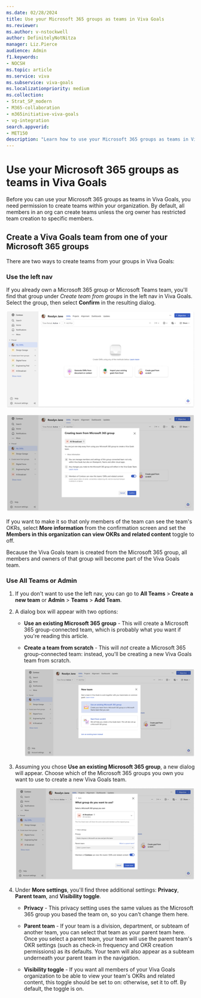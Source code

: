 ```yaml
---
ms.date: 02/28/2024
title: Use your Microsoft 365 groups as teams in Viva Goals
ms.reviewer: 
ms.author: v-nstockwell
author: DefinitelyNotNitza
manager: Liz.Pierce
audience: Admin
f1.keywords:
- NOCSH
ms.topic: article
ms.service: viva
ms.subservice: viva-goals
ms.localizationpriority: medium
ms.collection:  
- Strat_SP_modern
- M365-collaboration
- m365initiative-viva-goals
- vg-integration  
search.appverid:
- MET150
description: "Learn how to use your Microsoft 365 groups as teams in Viva Goals."
---
```


# Use your Microsoft 365 groups as teams in Viva Goals

Before you can use your Microsoft 365 groups as teams in Viva Goals, you need permission to create teams within your organization. By default, all members in an org can create teams unless the org owner has restricted team creation to specific members.

## Create a Viva Goals team from one of your Microsoft 365 groups

There are two ways to create teams from your groups in Viva Goals:

### Use the left nav

If you already own a Microsoft 365 group or Microsoft Teams team, you'll find that group under *Create team from groups* in the left nav in Viva Goals. Select the group, then select **Confirm** in the resulting dialog.

![Screenshot that shows a view of a Viva Goals user's OKRs tab, including the Create team from groups section in the left nav.](..\media\goals\viva-goals-teams\m365-team-creation.png)

![Screenshot that shows the Creating team from Microsoft 365 group dialog, with the More information dropdown opened.](..\media\goals\viva-goals-teams\more-information.png)

If you want to make it so that only members of the team can see the team's OKRs, select **More information** from the confirmation screen and set the **Members in this organization can view OKRs and related content** toggle to off.

Because the Viva Goals team is created from the Microsoft 365 group, all members and owners of that group will become part of the Viva Goals team.

### Use All Teams or Admin

1. If you don't want to use the left nav, you can go to **All Teams** > **Create a new team** or **Admin** > **Teams** > **Add Team**.

1. A dialog box will appear with two options:

    - **Use an existing Microsoft 365 group** - This will create a Microsoft 365 group-connected team, which is probably what you want if you're reading this article.

    - **Create a team from scratch** - This will *not* create a Microsoft 365 group-connected team: instead, you'll be creating a new Viva Goals team from scratch.

        ![Screenshot that shows the New team dialog and its two options: Use an existing Microsoft 365 group and Start from scratch](..\media\goals\viva-goals-teams\new-team.png)

1. Assuming you chose **Use an existing Microsoft 365 group**, a new dialog will appear. Choose which of the Microsoft 365 groups you own you want to use to create a new Viva Goals team.

    ![Screenshot that shows the What group do you want to use? dialog, with the More settings dropdown expanded.](..\media\goals\viva-goals-teams\what-group-do-you-want-to-use.png)

1. Under **More settings**, you'll find three additional settings: **Privacy**, **Parent team**, and **Visibility toggle**.

    - **Privacy** - This privacy setting uses the same values as the Microsoft 365 group you based the team on, so you can't change them here.

    - **Parent team** - If your team is a division, department, or subteam of another team, you can select that team as your parent team here. Once you select a parent team, your team will use the parent team's OKR settings (such as check-in frequency and OKR creation permissions) as its defaults. Your team will also appear as a subteam underneath your parent team in the navigation.

    - **Visibility toggle** - If you want all members of your Viva Goals organization to be able to view your team's OKRs and related content, this toggle should be set to on: otherwise, set it to off. By default, the toggle is on.
